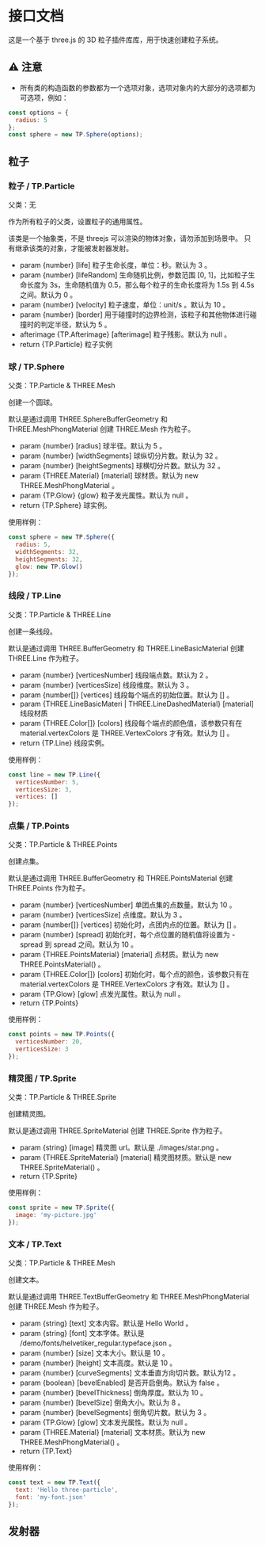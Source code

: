 # 接口文档

这是一个基于 three.js 的 3D 粒子插件库库，用于快速创建粒子系统。

## ⚠️ 注意
+ 所有类的构造函数的参数都为一个选项对象，选项对象内的大部分的选项都为可选项，例如：
```js
const options = {
  radius: 5
};
const sphere = new TP.Sphere(options);
```

## 粒子

### 粒子 / TP.Particle

父类：无

作为所有粒子的父类，设置粒子的通用属性。

该类是一个抽象类，不是 threejs 可以渲染的物体对象，请勿添加到场景中。
只有继承该类的对象，才能被发射器发射。

- param {number} [life]  粒子生命长度，单位：秒。默认为 3 。
- param {number} [lifeRandom]  生命随机比例，参数范围 [0, 1]，比如粒子生命长度为 3s，生命随机值为 0.5，那么每个粒子的生命长度将为 1.5s 到 4.5s 之间。默认为 0 。
- param {number} [velocity] 粒子速度，单位：unit/s 。默认为 10 。
- param {number} [border] 用于碰撞时的边界检测，该粒子和其他物体进行碰撞时的判定半径，默认为 5 。
- afterimage {TP.Afterimage} [afterimage] 粒子残影。默认为 null 。
- return {TP.Particle} 粒子实例

### 球 / TP.Sphere

父类：TP.Particle & THREE.Mesh

创建一个圆球。

默认是通过调用 THREE.SphereBufferGeometry 和 THREE.MeshPhongMaterial 创建 THREE.Mesh 作为粒子。

- param {number} [radius] 球半径。默认为 5 。
- param {number} [widthSegments] 球纵切分片数。默认为 32 。
- param {number} [heightSegments] 球横切分片数。默认为 32 。
- param {THREE.Material} [material] 球材质。默认为 new THREE.MeshPhongMaterial 。
- param {TP.Glow} {glow} 粒子发光属性。默认为 null 。
- return {TP.Sphere} 球实例。

使用样例：

```js
const sphere = new TP.Sphere({
  radius: 5,
  widthSegments: 32,
  heightSegments: 32,
  glow: new TP.Glow()
});
```

### 线段 / TP.Line

父类：TP.Particle & THREE.Line

创建一条线段。

默认是通过调用 THREE.BufferGeometry 和 THREE.LineBasicMaterial 创建 THREE.Line 作为粒子。

- param {number} [verticesNumber] 线段端点数。默认为 2 。
- param {number} [verticesSize] 线段维度。默认为 3 。
- param {number[]} [vertices] 线段每个端点的初始位置。默认为 [] 。
- param {THREE.LineBasicMateri | THREE.LineDashedMaterial} [material] 线段材质
- param {THREE.Color[]} [colors] 线段每个端点的颜色值，该参数只有在 material.vertexColors 是 THREE.VertexColors 才有效。默认为 [] 。
- return {TP.Line} 线段实例。

使用样例：
```js
const line = new TP.Line({
  verticesNumber: 5,
  verticesSize: 3,
  vertices: []
});
```

### 点集 / TP.Points

父类：TP.Particle & THREE.Points

创建点集。

默认是通过调用 THREE.BufferGeometry 和 THREE.PointsMaterial 创建 THREE.Points 作为粒子。

- param {number} [verticesNumber] 单团点集的点数量。默认为 10 。
- param {number} [verticesSize] 点维度。默认为 3 。
- param {number[]} [vertices] 初始化时，点团内点的位置。默认为 [] 。
- param {number} [spread] 初始化时，每个点位置的随机值将设置为 -spread 到 spread 之间。默认为 10 。
- param {THREE.PointsMaterial} [material] 点材质。默认为 new THREE.PointsMaterial() 。
- param {THREE.Color[]} [colors] 初始化时，每个点的颜色，该参数只有在 material.vertexColors 是 THREE.VertexColors 才有效。默认为 [] 。
- param {TP.Glow} [glow] 点发光属性。默认为 null 。
- return {TP.Points}

使用样例：
```js
const points = new TP.Points({
  verticesNumber: 20,
  verticesSize: 3
});
```

### 精灵图 / TP.Sprite

父类：TP.Particle & THREE.Sprite

创建精灵图。

默认是通过调用 THREE.SpriteMaterial 创建 THREE.Sprite 作为粒子。

- param {string} [image] 精灵图 url。默认是 ./images/star.png 。
- param {THREE.SpriteMaterial} [material] 精灵图材质。默认是 new THREE.SpriteMaterial() 。
- return {TP.Sprite}

使用样例：
```js
const sprite = new TP.Sprite({
  image: 'my-picture.jpg'
});
```

### 文本 / TP.Text

父类：TP.Particle & THREE.Mesh

创建文本。

默认是通过调用 THREE.TextBufferGeometry 和 THREE.MeshPhongMaterial 创建 THREE.Mesh 作为粒子。

- param {string} [text] 文本内容。默认是 Hello World 。
- param {string} [font] 文本字体。默认是 /demo/fonts/helvetiker_regular.typeface.json 。
- param {number} [size] 文本大小。默认是 10 。
- param {number} [height] 文本高度。默认是 10 。
- param {number} [curveSegments] 文本垂直方向切片数。默认为12 。
- param {boolean} [bevelEnabled] 是否开启倒角。默认为 false 。
- param {number} [bevelThickness] 倒角厚度。默认为 10 。
- param {number} [bevelSize] 倒角大小。默认为 8 。
- param {number} [bevelSegments] 倒角切片数。默认为 3 。
- param {TP.Glow} [glow] 文本发光属性。默认为 null 。
- param {THREE.Material} [material] 文本材质。默认为 new THREE.MeshPhongMaterial() 。
- return {TP.Text}

使用样例：
```js
const text = new TP.Text({
  text: 'Hello three-particle',
  font: 'my-font.json'
});
```

## 发射器